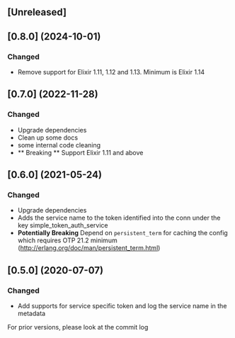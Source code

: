 ## [Unreleased]

## [0.8.0] (2024-10-01)
### Changed
* Remove support for Elixir 1.11, 1.12 and 1.13. Minimum is Elixir 1.14

## [0.7.0] (2022-11-28)
### Changed
 * Upgrade dependencies
 * Clean up some docs
 * some internal code cleaning
 * ** Breaking **  Support Elixir 1.11 and above
## [0.6.0] (2021-05-24)
### Changed
 * Upgrade dependencies
 * Adds the service name to the token identified into the conn under the key simple_token_auth_service
 * **Potentially Breaking** Depend on `persistent_term` for caching the config which requires OTP 21.2 minimum (http://erlang.org/doc/man/persistent_term.html)

## [0.5.0] (2020-07-07)
### Changed
 * Add supports for service specific token and log the service name in the metadata

For prior versions, please look at the commit log
